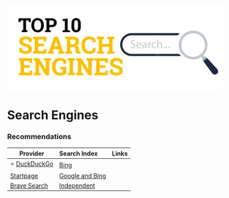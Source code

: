 ![Cover](../../assets/search-engines.png)

# Search Engines

### Recommendations

| Provider | Search Index | Links |
| --- | :-- | :-- |
| :star: [DuckDuckGo](https://duckduckgo.com/) | <a href="https://help.duckduckgo.com/results/sources">Bing</a> | <div style="display: flex; flex-direction: row; align-items: center;">[<div class="i-simple-icons-torbrowser text-[16px] ml-[-2px]" style="margin-right: 5px;"></div>](https://duckduckgogg42xjoc72x3sjasowoarfbgcmvfimaftt6twagswzczad.onion/)[<div class="i-mdi-shield-link-variant-outline text-xl"></div>](https://duckduckgo.com/privacy)</div> |
| [Startpage](https://startpage.com/) | <a href="https://support.startpage.com/hc/articles/4522435533844-What-is-the-relationship-between-Startpage-and-your-search-partners-like-Google-and-Microsoft-Bing">Google and Bing</a> | <div style="display: flex; flex-direction: row; align-items: center;">[<div class="i-simple-icons-torbrowser text-[16px] ml-[-2px]" style="margin-right: 5px;"></div>](https://startpagel6srwcjlue4zgq3zevrujfaow726kjytqbbjyrswwmjzcqd.onion/)[<div class="i-mdi-shield-link-variant-outline text-xl"></div>](https://startpage.com/en/privacy-policy)</div> |
| [Brave Search](https://search.brave.com/) | <a href="https://brave.com/blog/search-independence/">Independent</a> | <div style="display: flex; flex-direction: row; align-items: center;">[<div class="i-simple-icons-torbrowser text-[16px] ml-[-2px]" style="margin-right: 5px;"></div>](https://search.brave4u7jddbv7cyviptqjc7jusxh72uik7zt6adtckl5f4nwy2v72qd.onion/)[<div class="i-mdi-shield-link-variant-outline text-xl"></div>](https://search.brave.com/help/privacy-policy)</div> |